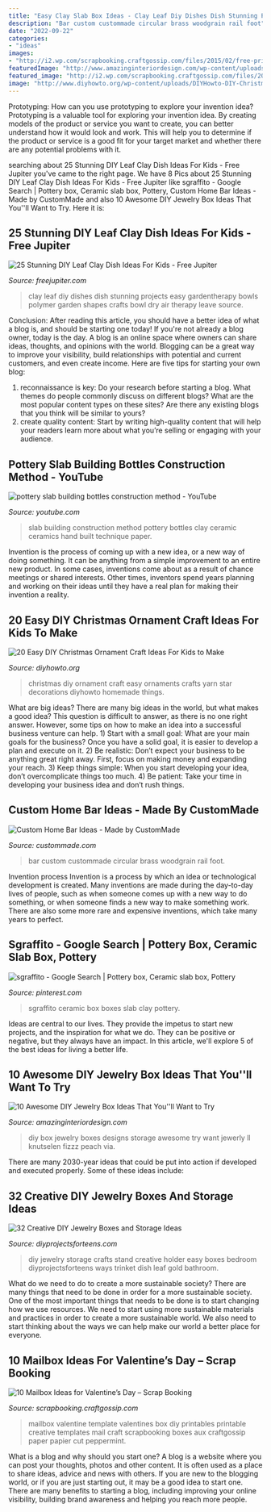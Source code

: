 ```yaml
---
title: "Easy Clay Slab Box Ideas - Clay Leaf Diy Dishes Dish Stunning Projects Easy Gardentherapy Bowls Polymer Garden Shapes Crafts Bowl Dry Air Therapy Leave Source"
description: "Bar custom custommade circular brass woodgrain rail foot"
date: "2022-09-22"
categories:
- "ideas"
images:
- "http://i2.wp.com/scrapbooking.craftgossip.com/files/2015/02/free-printable-mailbox-template.jpg?fit=500%2C674"
featuredImage: "http://www.amazinginteriordesign.com/wp-content/uploads/2014/10/62.jpg"
featured_image: "http://i2.wp.com/scrapbooking.craftgossip.com/files/2015/02/free-printable-mailbox-template.jpg?fit=500%2C674"
image: "http://www.diyhowto.org/wp-content/uploads/DIYHowto-DIY-Christmas-Ornament-Craft-Ideas-For-Kids-04.jpg"
---
```



Prototyping: How can you use prototyping to explore your invention idea?
Prototyping is a valuable tool for exploring your invention idea. By creating models of the product or service you want to create, you can better understand how it would look and work. This will help you to determine if the product or service is a good fit for your target market and whether there are any potential problems with it.

	

		
searching about 25 Stunning DIY Leaf Clay Dish Ideas For Kids - Free Jupiter you've came to the right page. We have 8 Pics about 25 Stunning DIY Leaf Clay Dish Ideas For Kids - Free Jupiter like sgraffito - Google Search | Pottery box, Ceramic slab box, Pottery, Custom Home Bar Ideas - Made by CustomMade and also 10 Awesome DIY Jewelry Box Ideas That You&#039;&#039;ll Want to Try. Here it is:
		
    
## 25 Stunning DIY Leaf Clay Dish Ideas For Kids - Free Jupiter

<img loading=lazy src="http://www.freejupiter.com/wp-content/uploads/2019/06/Stunning-DIY-Leaf-Clay-Dish-Ideas-For-Kids-10.jpg" onerror="this.onerror=null;this.src='https://tse4.mm.bing.net/th?id=OIP.Nwhln7qsEyTB20RF3fiYXQHaLH&amp;pid=15.1';" alt="25 Stunning DIY Leaf Clay Dish Ideas For Kids - Free Jupiter">

_Source: freejupiter.com_

>clay leaf diy dishes dish stunning projects easy gardentherapy bowls polymer garden shapes crafts bowl dry air therapy leave source. 

	

Conclusion: After reading this article, you should have a better idea of what a blog is, and should be starting one today!
If you're not already a blog owner, today is the day. A blog is an online space where owners can share ideas, thoughts, and opinions with the world. Blogging can be a great way to improve your visibility, build relationships with potential and current customers, and even create income. Here are five tips for starting your own blog: 
1. reconnaissance is key: Do your research before starting a blog. What themes do people commonly discuss on different blogs? What are the most popular content types on these sites? Are there any existing blogs that you think will be similar to yours? 
2. create quality content: Start by writing high-quality content that will help your readers learn more about what you’re selling or engaging with your audience.

    
## Pottery Slab Building Bottles Construction Method - YouTube

<img loading=lazy src="http://i.ytimg.com/vi/YlaLp77Zpks/hqdefault.jpg" onerror="this.onerror=null;this.src='https://tse2.mm.bing.net/th?id=OIP.2V0UjhWzCz0_zyvQQ4mbIwHaFj&amp;pid=15.1';" alt="pottery slab building bottles construction method - YouTube">

_Source: youtube.com_

>slab building construction method pottery bottles clay ceramic ceramics hand built technique paper. 

	

Invention is the process of coming up with a new idea, or a new way of doing something. It can be anything from a simple improvement to an entire new product. In some cases, inventions come about as a result of chance meetings or shared interests. Other times, inventors spend years planning and working on their ideas until they have a real plan for making their invention a reality.

    
## 20 Easy DIY Christmas Ornament Craft Ideas For Kids To Make

<img loading=lazy src="http://www.diyhowto.org/wp-content/uploads/DIYHowto-DIY-Christmas-Ornament-Craft-Ideas-For-Kids-04.jpg" onerror="this.onerror=null;this.src='https://tse2.mm.bing.net/th?id=OIP.4dbzEvZb91mnfbdyzcz3PwHaKZ&amp;pid=15.1';" alt="20 Easy DIY Christmas Ornament Craft Ideas For Kids to Make">

_Source: diyhowto.org_

>christmas diy ornament craft easy ornaments crafts yarn star decorations diyhowto homemade things. 

	

What are big ideas?
There are many big ideas in the world, but what makes a good idea? This question is difficult to answer, as there is no one right answer. However, some tips on how to make an idea into a successful business venture can help. 1) Start with a small goal: What are your main goals for the business? Once you have a solid goal, it is easier to develop a plan and execute on it. 2) Be realistic: Don’t expect your business to be anything great right away. First, focus on making money and expanding your reach. 3) Keep things simple: When you start developing your idea, don’t overcomplicate things too much. 4) Be patient: Take your time in developing your business idea and don’t rush things.

    
## Custom Home Bar Ideas - Made By CustomMade

<img loading=lazy src="https://blog-static.custommade.com/blog/content/uploads/2014/04/GkDqBQcaRIazRbjmnUnV_Circular-Bar-by-Woodgrain-Woodworks-at-CustomMade.com_.jpg" onerror="this.onerror=null;this.src='https://tse1.mm.bing.net/th?id=OIP.O1rCbaGA-01IyA5e4ZeLOQHaLG&amp;pid=15.1';" alt="Custom Home Bar Ideas - Made by CustomMade">

_Source: custommade.com_

>bar custom custommade circular brass woodgrain rail foot. 

	

Invention process
Invention is a process by which an idea or technological development is created. Many inventions are made during the day-to-day lives of people, such as when someone comes up with a new way to do something, or when someone finds a new way to make something work. There are also some more rare and expensive inventions, which take many years to perfect.

    
## Sgraffito - Google Search | Pottery Box, Ceramic Slab Box, Pottery

<img loading=lazy src="https://i.pinimg.com/736x/b3/75/60/b375605a3e04a93c38bbacf4a18eeb68--sgraffito-gypsy.jpg" onerror="this.onerror=null;this.src='https://tse2.mm.bing.net/th?id=OIP.g9Ky5Z5YWSXyfuAmH4uJeQHaH6&amp;pid=15.1';" alt="sgraffito - Google Search | Pottery box, Ceramic slab box, Pottery">

_Source: pinterest.com_

>sgraffito ceramic box boxes slab clay pottery. 

	

Ideas are central to our lives. They provide the impetus to start new projects, and the inspiration for what we do. They can be positive or negative, but they always have an impact. In this article, we'll explore 5 of the best ideas for living a better life.

    
## 10 Awesome DIY Jewelry Box Ideas That You&#039;&#039;ll Want To Try

<img loading=lazy src="http://www.amazinginteriordesign.com/wp-content/uploads/2014/10/62.jpg" onerror="this.onerror=null;this.src='https://tse2.mm.bing.net/th?id=OIP.8-dHP48yoc3hfaKZR3R6GAHaNM&amp;pid=15.1';" alt="10 Awesome DIY Jewelry Box Ideas That You&#039;&#039;ll Want to Try">

_Source: amazinginteriordesign.com_

>diy box jewelry boxes designs storage awesome try want jewerly ll knutselen fizzz peach via. 

	

There are many 2030-year ideas that could be put into action if developed and executed properly. Some of these ideas include:

    
## 32 Creative DIY Jewelry Boxes And Storage Ideas

<img loading=lazy src="http://diyprojectsforteens.com/wp-content/uploads/2017/05/DIY-Jewelry-Stand.jpg" onerror="this.onerror=null;this.src='https://tse1.mm.bing.net/th?id=OIP.FqfU40tDznghj_ZxPEQd_AHaJ9&amp;pid=15.1';" alt="32 Creative DIY Jewelry Boxes and Storage Ideas">

_Source: diyprojectsforteens.com_

>diy jewelry storage crafts stand creative holder easy boxes bedroom diyprojectsforteens ways trinket dish leaf gold bathroom. 

	

What do we need to do to create a more sustainable society?
There are many things that need to be done in order for a more sustainable society. One of the most important things that needs to be done is to start changing how we use resources. We need to start using more sustainable materials and practices in order to create a more sustainable world. We also need to start thinking about the ways we can help make our world a better place for everyone.

    
## 10 Mailbox Ideas For Valentine’s Day – Scrap Booking

<img loading=lazy src="http://i2.wp.com/scrapbooking.craftgossip.com/files/2015/02/free-printable-mailbox-template.jpg?fit=500%2C674" onerror="this.onerror=null;this.src='https://tse2.mm.bing.net/th?id=OIP.9oO8zqWQ7uwSHa8TlpnNtgHaJ-&amp;pid=15.1';" alt="10 Mailbox Ideas for Valentine’s Day – Scrap Booking">

_Source: scrapbooking.craftgossip.com_

>mailbox valentine template valentines box diy printables printable creative templates mail craft scrapbooking boxes aux craftgossip paper papier cut peppermint. 

	

What is a blog and why should you start one?
A blog is a website where you can post your thoughts, photos and other content. It is often used as a place to share ideas, advice and news with others. If you are new to the blogging world, or if you are just starting out, it may be a good idea to start one. There are many benefits to starting a blog, including improving your online visibility, building brand awareness and helping you reach more people.

